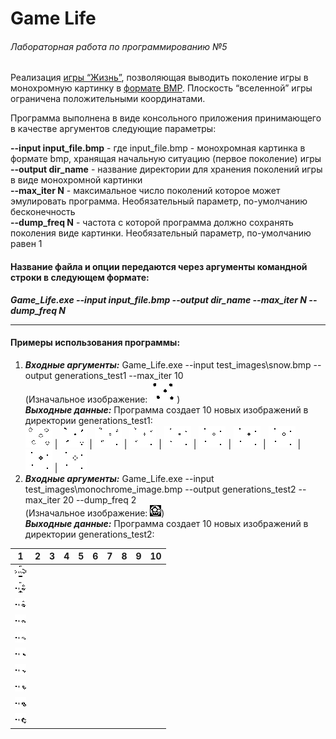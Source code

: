 # Game Life
###### Лабораторная работа по программированию №5

Реализация [игры “Жизнь”](https://en.wikipedia.org/wiki/Conway%27s_Game_of_Life), позволяющая выводить поколение игры в монохромную картинку в [формате BMP](https://en.wikipedia.org/wiki/BMP_file_format). Плоскость “вселенной” игры ограничена положительными координатами.  

Программа выполнена в виде консольного приложения принимающего в качестве аргументов следующие параметры:  

__--input input_file.bmp__ - где input_file.bmp - монохромная картинка в формате bmp, хранящая начальную ситуацию (первое поколение) игры  
__--output dir_name__ - название директории для хранения поколений игры в виде
монохромной картинки  
__--max_iter N__ - максимальное число поколений которое может эмулировать программа. Необязательный параметр, по-умолчанию бесконечность  
__--dump_freq N__ - частота с которой программа должно сохранять поколения виде картинки. Необязательный параметр, по-умолчанию равен 1  

#### Название файла и опции передаются через аргументы командной строки в следующем формате:  
___Game_Life.exe --input input_file.bmp --output dir_name --max_iter N --dump_freq N___  

---
#### Примеры использования программы:

1. ___Входные аргументы:___ Game_Life.exe --input test_images\snow.bmp --output generations_test1 --max_iter 10  
(Изначальное изображение: ![snow](https://github.com/NadezhdaShilaeva/Game_Life/blob/main/test_images/snow.bmp?raw=true))  
___Выходные данные:___  Программа создает 10 новых изображений в директории generations_test1:  
![1](https://github.com/NadezhdaShilaeva/Game_Life/blob/main/generations_test1/generation_1.bmp?raw=true) | 
![2](https://github.com/NadezhdaShilaeva/Game_Life/blob/main/generations_test1/generation_2.bmp?raw=true) | 
![3](https://github.com/NadezhdaShilaeva/Game_Life/blob/main/generations_test1/generation_3.bmp?raw=true) | 
![4](https://github.com/NadezhdaShilaeva/Game_Life/blob/main/generations_test1/generation_4.bmp?raw=true) | 
![5](https://github.com/NadezhdaShilaeva/Game_Life/blob/main/generations_test1/generation_5.bmp?raw=true) | 
![6](https://github.com/NadezhdaShilaeva/Game_Life/blob/main/generations_test1/generation_6.bmp?raw=true) | 
![7](https://github.com/NadezhdaShilaeva/Game_Life/blob/main/generations_test1/generation_7.bmp?raw=true) | 
![8](https://github.com/NadezhdaShilaeva/Game_Life/blob/main/generations_test1/generation_8.bmp?raw=true) | 
![9](https://github.com/NadezhdaShilaeva/Game_Life/blob/main/generations_test1/generation_9.bmp?raw=true) | 
![10](https://github.com/NadezhdaShilaeva/Game_Life/blob/main/generations_test1/generation_10.bmp?raw=true) 
2. ___Входные аргументы:___ Game_Life.exe --input test_images\monochrome_image.bmp --output generations_test2 --max_iter 20 --dump_freq 2  
(Изначальное изображение: ![picture](https://github.com/NadezhdaShilaeva/Game_Life/blob/main/test_images/monochrome_image.bmp?raw=true))  
___Выходные данные:___  Программа создает 10 новых изображений в директории generations_test2:  

| 1 | 2 | 3 | 4 | 5 | 6 | 7 | 8 | 9 | 10 |
| --- | --- | --- | --- | --- | --- | --- | --- | --- | --- |
| ![1](https://github.com/NadezhdaShilaeva/Game_Life/blob/main/generations_test2/generation_2.bmp?raw=true) | 
![2](https://github.com/NadezhdaShilaeva/Game_Life/blob/main/generations_test2/generation_4.bmp?raw=true) | 
![3](https://github.com/NadezhdaShilaeva/Game_Life/blob/main/generations_test2/generation_6.bmp?raw=true) | 
![4](https://github.com/NadezhdaShilaeva/Game_Life/blob/main/generations_test2/generation_8.bmp?raw=true) | 
![5](https://github.com/NadezhdaShilaeva/Game_Life/blob/main/generations_test2/generation_10.bmp?raw=true) | 
![6](https://github.com/NadezhdaShilaeva/Game_Life/blob/main/generations_test2/generation_12.bmp?raw=true) | 
![7](https://github.com/NadezhdaShilaeva/Game_Life/blob/main/generations_test2/generation_14.bmp?raw=true) | 
![8](https://github.com/NadezhdaShilaeva/Game_Life/blob/main/generations_test2/generation_16.bmp?raw=true) | 
![9](https://github.com/NadezhdaShilaeva/Game_Life/blob/main/generations_test2/generation_18.bmp?raw=true) | 
![10](https://github.com/NadezhdaShilaeva/Game_Life/blob/main/generations_test2/generation_20.bmp?raw=true) | 